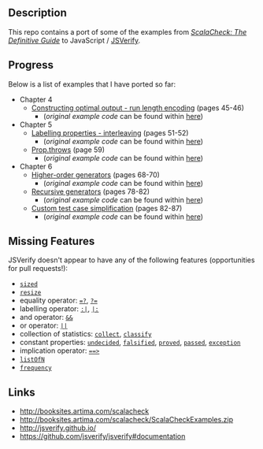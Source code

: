 ## Description

This repo contains a port of some of the examples from [_ScalaCheck: The Definitive Guide_](http://www.artima.com/shop/scalacheck) to JavaScript / [JSVerify](http://jsverify.github.io/).

## Progress

Below is a list of examples that I have ported so far:

* Chapter 4
    * [Constructing optimal output - run length encoding](src/chapter4) (pages 45-46)
        * (_original example code_ can be found within [here](http://booksites.artima.com/scalacheck/examples/html/ch04.html#sec6))
* Chapter 5
    * [Labelling properties - interleaving](src/chapter5/Interleaving) (pages 51-52)
        * (_original example code_ can be found within [here](http://booksites.artima.com/scalacheck/examples/html/ch05.html#sec1))
    * [Prop.throws](src/chapter5/throwsTests.js) (page 59)
        * (_original example code_ can be found within [here](http://booksites.artima.com/scalacheck/examples/html/ch05.html#sec2))
* Chapter 6
    * [Higher-order generators](src/chapter6/higherOrderGeneratorsTests.js) (pages 68-70)
        * (_original example code_ can be found within [here](http://booksites.artima.com/scalacheck/examples/html/ch06.html#sec1))
    * [Recursive generators](src/chapter6/RecursiveGenerators) (pages 78-82)
        * (_original example code_ can be found within [here](http://booksites.artima.com/scalacheck/examples/html/ch06.html#sec1))
    * [Custom test case simplification](src/chapter6/CustomTestCaseSimplification) (pages 82-87)
        * (_original example code_ can be found within [here](http://booksites.artima.com/scalacheck/examples/html/ch06.html#sec2))

## Missing Features

JSVerify doesn't appear to have any of the following features (opportunities for pull requests!):

* [`sized`](https://www.scalacheck.org/files/scalacheck_2.11-1.13.4-api/index.html#org.scalacheck.Gen$@sized[T](f:Int=>org.scalacheck.Gen[T]):org.scalacheck.Gen[T])
* [`resize`](https://www.scalacheck.org/files/scalacheck_2.11-1.13.4-api/index.html#org.scalacheck.Gen$@resize[T](s:Int,g:org.scalacheck.Gen[T]):org.scalacheck.Gen[T])
* equality operator: [`=?`](https://www.scalacheck.org/files/scalacheck_2.11-1.13.4-api/index.html#org.scalacheck.Prop$@=?[T](x:T,y:T)(implicitpp:T=>org.scalacheck.util.Pretty):org.scalacheck.Prop), [`?=`](https://www.scalacheck.org/files/scalacheck_2.11-1.13.4-api/index.html#org.scalacheck.Prop$@?=[T](x:T,y:T)(implicitpp:T=>org.scalacheck.util.Pretty):org.scalacheck.Prop)
* labelling operator: [`:|`](https://www.scalacheck.org/files/scalacheck_2.11-1.13.4-api/index.html#org.scalacheck.Prop@:|(l:String):org.scalacheck.Prop), [`|:`](https://www.scalacheck.org/files/scalacheck_2.11-1.13.4-api/index.html#org.scalacheck.Prop@|:(l:String):org.scalacheck.Prop)
* and operator: [`&&`](https://www.scalacheck.org/files/scalacheck_2.11-1.13.4-api/index.html#org.scalacheck.Prop@&&(p:=>org.scalacheck.Prop):org.scalacheck.Prop)
* or operator: [`||`](https://www.scalacheck.org/files/scalacheck_2.11-1.13.4-api/index.html#org.scalacheck.Prop@||(p:=>org.scalacheck.Prop):org.scalacheck.Prop)
* collection of statistics: [`collect`](https://www.scalacheck.org/files/scalacheck_2.11-1.13.4-api/index.html#org.scalacheck.Prop$@collect[T](t:T)(prop:org.scalacheck.Prop):org.scalacheck.Prop), [`classify`](https://www.scalacheck.org/files/scalacheck_2.11-1.13.4-api/index.html#org.scalacheck.Prop$@classify(c:=>Boolean,ifTrue:Any)(prop:org.scalacheck.Prop):org.scalacheck.Prop)
* constant properties: [`undecided`](https://www.scalacheck.org/files/scalacheck_2.11-1.13.4-api/index.html#org.scalacheck.Prop$@undecided:org.scalacheck.Prop), [`falsified`](https://www.scalacheck.org/files/scalacheck_2.11-1.13.4-api/index.html#org.scalacheck.Prop$@falsified:org.scalacheck.Prop), [`proved`](https://www.scalacheck.org/files/scalacheck_2.11-1.13.4-api/index.html#org.scalacheck.Prop$@proved:org.scalacheck.Prop), [`passed`](https://www.scalacheck.org/files/scalacheck_2.11-1.13.4-api/index.html#org.scalacheck.Prop$@passed:org.scalacheck.Prop), [`exception`](https://www.scalacheck.org/files/scalacheck_2.11-1.13.4-api/index.html#org.scalacheck.Prop$@exception:org.scalacheck.Prop)
* implication operator: [`==>`](https://www.scalacheck.org/files/scalacheck_2.11-1.13.4-api/index.html#org.scalacheck.Prop@==>(p:=>org.scalacheck.Prop):org.scalacheck.Prop)
* [`listOfN`](https://www.scalacheck.org/files/scalacheck_2.11-1.13.4-api/index.html#org.scalacheck.Gen$@listOfN[T](n:Int,g:org.scalacheck.Gen[T]):org.scalacheck.Gen[List[T]])
* [`frequency`](https://www.scalacheck.org/files/scalacheck_2.11-1.13.4-api/index.html#org.scalacheck.Gen$@frequency[T](gs:(Int,org.scalacheck.Gen[T])*):org.scalacheck.Gen[T])

## Links

* http://booksites.artima.com/scalacheck
* http://booksites.artima.com/scalacheck/ScalaCheckExamples.zip
* http://jsverify.github.io/
* https://github.com/jsverify/jsverify#documentation
